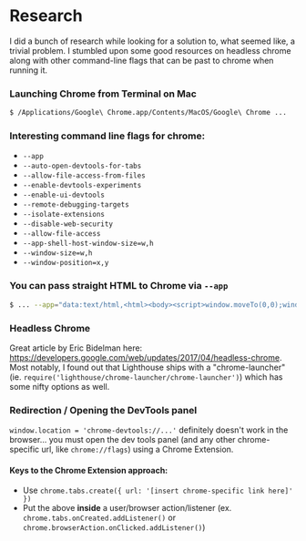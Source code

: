 # Research

I did a bunch of research while looking for a solution to, what seemed like, a trivial problem. I stumbled upon some good resources on headless chrome along with other command-line flags that can be past to chrome when running it.

### Launching Chrome from Terminal on Mac

```bash
$ /Applications/Google\ Chrome.app/Contents/MacOS/Google\ Chrome ...
```

### Interesting command line flags for chrome:

- `--app`
- `--auto-open-devtools-for-tabs`
- `--allow-file-access-from-files`
- `--enable-devtools-experiments`
- `--enable-ui-devtools`
- `--remote-debugging-targets`
- `--isolate-extensions`
- `--disable-web-security`
- `--allow-file-access`
- `--app-shell-host-window-size=w,h`
- `--window-size=w,h`
- `--window-position=x,y`

### You can pass straight HTML to Chrome via `--app`

```bash
$ ... --app="data:text/html,<html><body><script>window.moveTo(0,0);window.resizeTo(800,600);</script></body></html>"
```

### Headless Chrome
Great article by Eric Bidelman here: https://developers.google.com/web/updates/2017/04/headless-chrome. Most notably, I found out that Lighthouse ships with a "chrome-launcher" (ie. `require('lighthouse/chrome-launcher/chrome-launcher')`) which has some nifty options as well.

### Redirection / Opening the DevTools panel
`window.location = 'chrome-devtools://...'` definitely doesn't work in the browser... you must open the dev tools panel (and any other chrome-specific url, like `chrome://flags`) using a Chrome Extension. 

#### Keys to the Chrome Extension approach:
- Use `chrome.tabs.create({ url: '[insert chrome-specific link here]' })`
- Put the above **inside** a user/browser action/listener (ex. `chrome.tabs.onCreated.addListener()` or `chrome.browserAction.onClicked.addListener()`)

